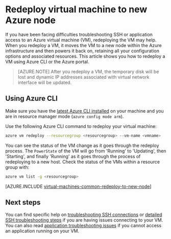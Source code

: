 <properties 
	pageTitle="Redeploy Linux Virtual Machines | Azure" 
	description="Describes how to redeploy Linux virtual machines to mitigate SSH connection issues." 
	services="virtual-machines-linux" 
	documentationCenter="virtual-machines" 
	authors="iainfoulds" 
	manager="timlt"
	tags="azure-resource-manager,top-support-issue" 
/>
	

<tags
	ms.service="virtual-machines-linux"
	ms.date="06/28/2016"
	wacn.date=""/>

# Redeploy virtual machine to new Azure node

If you have been facing difficulties troubleshooting SSH or application access to an Azure virtual machine (VM), redeploying the VM may help. When you redeploy a VM, it moves the VM to a new node within the Azure infrastructure and then powers it back on, retaining all your configuration options and associated resources. This article shows you how to redeploy a VM using Azure CLI or the Azure portal.

> [AZURE.NOTE] After you redeploy a VM, the temporary disk will be lost and dynamic IP addresses associated with virtual network interface will be updated. 


## Using Azure CLI

Make sure you have the [latest Azure CLI installed](/documentation/articles/xplat-cli-install/) on your machine and you are in resource manager mode (`azure config mode arm`).

Use the following Azure CLI command to redeploy your virtual machine:

```bash
azure vm redeploy --resourcegroup <resourcegroup> --vm-name <vmname> 
```

You can see the status of the VM change as it goes through the redeploy process. The `PowerState` of the VM will go from 'Running' to 'Updating', then 'Starting', and finally 'Running' as it goes through the process of redeploying to a new host. Check the status of the VMs within a resource group with:

```bash
azure vm list -g <resourcegroup>
```


[AZURE.INCLUDE [virtual-machines-common-redeploy-to-new-node](../includes/virtual-machines-common-redeploy-to-new-node.md)]


## Next steps
You can find specific help on [troubleshooting SSH connections](/documentation/articles/virtual-machines-linux-troubleshoot-ssh-connection/) or [detailed SSH troubleshooting steps](/documentation/articles/virtual-machines-linux-detailed-troubleshoot-ssh-connection/) if you are having issues connecting to your VM. You can also read [application troubleshooting issues](/documentation/articles/virtual-machines-linux-troubleshoot-app-connection/) if you cannot access an application running on your VM.